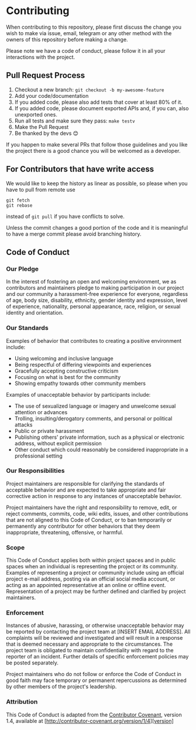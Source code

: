# Contributing

When contributing to this repository, please first discuss the change you wish to make via issue,
email, telegram or any other method with the owners of this repository before making a change.

Please note we have a code of conduct, please follow it in all your interactions with the project.

## Pull Request Process

1. Checkout a new branch: ` git checkout -b my-awesome-feature `
1. Add your code/documentation
 1. If you added code, please also add tests that cover at least 80% of it.
 1. If you added code, please document exported APIs and, if you can, also unexported ones.
1. Run all tests and make sure they pass: `make testv`
1. Make the Pull Request
1. Be thanked by the devs :blush:

If you happen to make several PRs that follow those guidelines and you like the project there is a good chance you will be welcomed as a developer.

## For Contributors that have write access
We would like to keep the history as linear as possible, so please when you have to pull from remote use
```
git fetch
git rebase
```
instead of `git pull` if you have conflicts to solve.

Unless the commit changes a good portion of the code and it is meaningful to have a merge commit please avoid branching history.

## Code of Conduct

### Our Pledge

In the interest of fostering an open and welcoming environment, we as
contributors and maintainers pledge to making participation in our project and
our community a harassment-free experience for everyone, regardless of age, body
size, disability, ethnicity, gender identity and expression, level of experience,
nationality, personal appearance, race, religion, or sexual identity and
orientation.

### Our Standards

Examples of behavior that contributes to creating a positive environment
include:

* Using welcoming and inclusive language
* Being respectful of differing viewpoints and experiences
* Gracefully accepting constructive criticism
* Focusing on what is best for the community
* Showing empathy towards other community members

Examples of unacceptable behavior by participants include:

* The use of sexualized language or imagery and unwelcome sexual attention or
advances
* Trolling, insulting/derogatory comments, and personal or political attacks
* Public or private harassment
* Publishing others' private information, such as a physical or electronic
  address, without explicit permission
* Other conduct which could reasonably be considered inappropriate in a
  professional setting

### Our Responsibilities

Project maintainers are responsible for clarifying the standards of acceptable
behavior and are expected to take appropriate and fair corrective action in
response to any instances of unacceptable behavior.

Project maintainers have the right and responsibility to remove, edit, or
reject comments, commits, code, wiki edits, issues, and other contributions
that are not aligned to this Code of Conduct, or to ban temporarily or
permanently any contributor for other behaviors that they deem inappropriate,
threatening, offensive, or harmful.

### Scope

This Code of Conduct applies both within project spaces and in public spaces
when an individual is representing the project or its community. Examples of
representing a project or community include using an official project e-mail
address, posting via an official social media account, or acting as an appointed
representative at an online or offline event. Representation of a project may be
further defined and clarified by project maintainers.

### Enforcement

Instances of abusive, harassing, or otherwise unacceptable behavior may be
reported by contacting the project team at [INSERT EMAIL ADDRESS]. All
complaints will be reviewed and investigated and will result in a response that
is deemed necessary and appropriate to the circumstances. The project team is
obligated to maintain confidentiality with regard to the reporter of an incident.
Further details of specific enforcement policies may be posted separately.

Project maintainers who do not follow or enforce the Code of Conduct in good
faith may face temporary or permanent repercussions as determined by other
members of the project's leadership.

### Attribution

This Code of Conduct is adapted from the [Contributor Covenant][homepage], version 1.4,
available at [http://contributor-covenant.org/version/1/4][version]

[homepage]: http://contributor-covenant.org
[version]: http://contributor-covenant.org/version/1/4/
